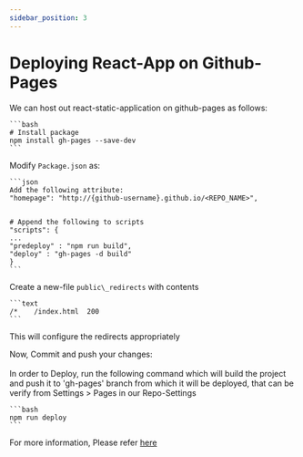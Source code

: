 ```yaml
---
sidebar_position: 3
---
```


# Deploying React-App on Github-Pages

We can host out react-static-application on github-pages as follows:

    ```bash
    # Install package
    npm install gh-pages --save-dev
    ```

Modify `Package.json` as:

    ```json
    Add the following attribute:
    "homepage": "http://{github-username}.github.io/<REPO_NAME>",


    # Append the following to scripts 
    "scripts": {
    ...
    "predeploy" : "npm run build",
    "deploy" : "gh-pages -d build"
    }
    ```

Create a new-file `public\_redirects` with contents

    ```text
    /*    /index.html  200    
    ```

This will configure the redirects appropriately

Now, Commit and push your changes:<br></br>
In order to Deploy, run the following command which will build the project and push it to 'gh-pages' branch from which it will be deployed, that can be verify from Settings > Pages in our Repo-Settings

    ```bash
    npm run deploy
    ```

For more information, Please refer [here](https://blog.logrocket.com/deploying-react-apps-github-pages/#what-github-pages)